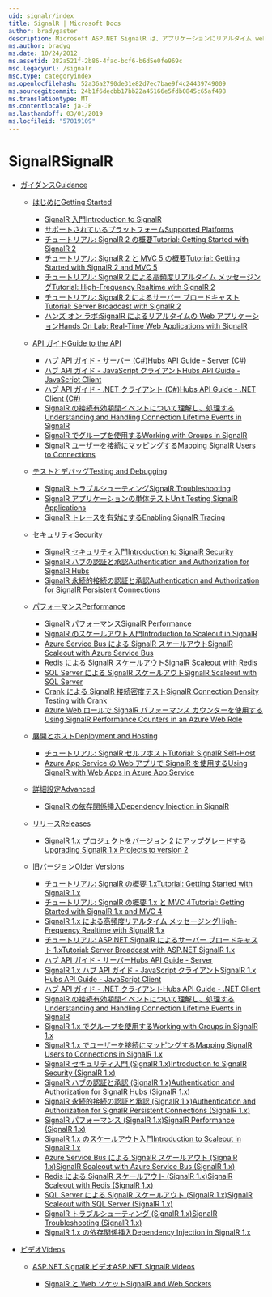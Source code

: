 ```yaml
---
uid: signalr/index
title: SignalR | Microsoft Docs
author: bradygaster
description: Microsoft ASP.NET SignalR は、アプリケーションにリアルタイム web 機能を追加するプロセスを簡素化する ASP.NET 開発者向けのライブラリです。
ms.author: bradyg
ms.date: 10/24/2012
ms.assetid: 282a521f-2b86-4fac-bcf6-b6d5e0fe969c
msc.legacyurl: /signalr
msc.type: categoryindex
ms.openlocfilehash: 52a36a2790de31e82d7ec7bae9f4c24439749009
ms.sourcegitcommit: 24b1f6decbb17bb22a45166e5fdb0845c65af498
ms.translationtype: MT
ms.contentlocale: ja-JP
ms.lasthandoff: 03/01/2019
ms.locfileid: "57019109"
---
```

<a name="signalr"></a><span data-ttu-id="dd21e-103">SignalR</span><span class="sxs-lookup"><span data-stu-id="dd21e-103">SignalR</span></span>
====================
- [<span data-ttu-id="dd21e-104">ガイダンス</span><span class="sxs-lookup"><span data-stu-id="dd21e-104">Guidance</span></span>](overview/index.md)

    - [<span data-ttu-id="dd21e-105">はじめに</span><span class="sxs-lookup"><span data-stu-id="dd21e-105">Getting Started</span></span>](overview/getting-started/index.md)

        - [<span data-ttu-id="dd21e-106">SignalR 入門</span><span class="sxs-lookup"><span data-stu-id="dd21e-106">Introduction to SignalR</span></span>](overview/getting-started/introduction-to-signalr.md)
        - [<span data-ttu-id="dd21e-107">サポートされているプラットフォーム</span><span class="sxs-lookup"><span data-stu-id="dd21e-107">Supported Platforms</span></span>](overview/getting-started/supported-platforms.md)
        - [<span data-ttu-id="dd21e-108">チュートリアル: SignalR 2 の概要</span><span class="sxs-lookup"><span data-stu-id="dd21e-108">Tutorial: Getting Started with SignalR 2</span></span>](overview/getting-started/tutorial-getting-started-with-signalr.md)
        - [<span data-ttu-id="dd21e-109">チュートリアル: SignalR 2 と MVC 5 の概要</span><span class="sxs-lookup"><span data-stu-id="dd21e-109">Tutorial: Getting Started with SignalR 2 and MVC 5</span></span>](overview/getting-started/tutorial-getting-started-with-signalr-and-mvc.md)
        - [<span data-ttu-id="dd21e-110">チュートリアル: SignalR 2 による高頻度リアルタイム メッセージング</span><span class="sxs-lookup"><span data-stu-id="dd21e-110">Tutorial: High-Frequency Realtime with SignalR 2</span></span>](overview/getting-started/tutorial-high-frequency-realtime-with-signalr.md)
        - [<span data-ttu-id="dd21e-111">チュートリアル: SignalR 2 によるサーバー ブロードキャスト</span><span class="sxs-lookup"><span data-stu-id="dd21e-111">Tutorial: Server Broadcast with SignalR 2</span></span>](overview/getting-started/tutorial-server-broadcast-with-signalr.md)
        - [<span data-ttu-id="dd21e-112">ハンズ オン ラボ:SignalR によるリアルタイムの Web アプリケーション</span><span class="sxs-lookup"><span data-stu-id="dd21e-112">Hands On Lab: Real-Time Web Applications with SignalR</span></span>](overview/getting-started/real-time-web-applications-with-signalr.md)
    - [<span data-ttu-id="dd21e-113">API ガイド</span><span class="sxs-lookup"><span data-stu-id="dd21e-113">Guide to the API</span></span>](overview/guide-to-the-api/index.md)

        - [<span data-ttu-id="dd21e-114">ハブ API ガイド - サーバー (C#)</span><span class="sxs-lookup"><span data-stu-id="dd21e-114">Hubs API Guide - Server (C#)</span></span>](overview/guide-to-the-api/hubs-api-guide-server.md)
        - [<span data-ttu-id="dd21e-115">ハブ API ガイド - JavaScript クライアント</span><span class="sxs-lookup"><span data-stu-id="dd21e-115">Hubs API Guide - JavaScript Client</span></span>](overview/guide-to-the-api/hubs-api-guide-javascript-client.md)
        - [<span data-ttu-id="dd21e-116">ハブ API ガイド - .NET クライアント (C#)</span><span class="sxs-lookup"><span data-stu-id="dd21e-116">Hubs API Guide - .NET Client (C#)</span></span>](overview/guide-to-the-api/hubs-api-guide-net-client.md)
        - [<span data-ttu-id="dd21e-117">SignalR の接続有効期間イベントについて理解し、処理する</span><span class="sxs-lookup"><span data-stu-id="dd21e-117">Understanding and Handling Connection Lifetime Events in SignalR</span></span>](overview/guide-to-the-api/handling-connection-lifetime-events.md)
        - [<span data-ttu-id="dd21e-118">SignalR でグループを使用する</span><span class="sxs-lookup"><span data-stu-id="dd21e-118">Working with Groups in SignalR</span></span>](overview/guide-to-the-api/working-with-groups.md)
        - [<span data-ttu-id="dd21e-119">SignalR ユーザーを接続にマッピングする</span><span class="sxs-lookup"><span data-stu-id="dd21e-119">Mapping SignalR Users to Connections</span></span>](overview/guide-to-the-api/mapping-users-to-connections.md)
    - [<span data-ttu-id="dd21e-120">テストとデバッグ</span><span class="sxs-lookup"><span data-stu-id="dd21e-120">Testing and Debugging</span></span>](overview/testing-and-debugging/index.md)

        - [<span data-ttu-id="dd21e-121">SignalR トラブルシューティング</span><span class="sxs-lookup"><span data-stu-id="dd21e-121">SignalR Troubleshooting</span></span>](overview/testing-and-debugging/troubleshooting.md)
        - [<span data-ttu-id="dd21e-122">SignalR アプリケーションの単体テスト</span><span class="sxs-lookup"><span data-stu-id="dd21e-122">Unit Testing SignalR Applications</span></span>](overview/testing-and-debugging/unit-testing-signalr-applications.md)
        - [<span data-ttu-id="dd21e-123">SignalR トレースを有効にする</span><span class="sxs-lookup"><span data-stu-id="dd21e-123">Enabling SignalR Tracing</span></span>](overview/testing-and-debugging/enabling-signalr-tracing.md)
    - [<span data-ttu-id="dd21e-124">セキュリティ</span><span class="sxs-lookup"><span data-stu-id="dd21e-124">Security</span></span>](overview/security/index.md)

        - [<span data-ttu-id="dd21e-125">SignalR セキュリティ入門</span><span class="sxs-lookup"><span data-stu-id="dd21e-125">Introduction to SignalR Security</span></span>](overview/security/introduction-to-security.md)
        - [<span data-ttu-id="dd21e-126">SignalR ハブの認証と承認</span><span class="sxs-lookup"><span data-stu-id="dd21e-126">Authentication and Authorization for SignalR Hubs</span></span>](overview/security/hub-authorization.md)
        - [<span data-ttu-id="dd21e-127">SignalR 永続的接続の認証と承認</span><span class="sxs-lookup"><span data-stu-id="dd21e-127">Authentication and Authorization for SignalR Persistent Connections</span></span>](overview/security/persistent-connection-authorization.md)
    - [<span data-ttu-id="dd21e-128">パフォーマンス</span><span class="sxs-lookup"><span data-stu-id="dd21e-128">Performance</span></span>](overview/performance/index.md)

        - [<span data-ttu-id="dd21e-129">SignalR パフォーマンス</span><span class="sxs-lookup"><span data-stu-id="dd21e-129">SignalR Performance</span></span>](overview/performance/signalr-performance.md)
        - [<span data-ttu-id="dd21e-130">SignalR のスケールアウト入門</span><span class="sxs-lookup"><span data-stu-id="dd21e-130">Introduction to Scaleout in SignalR</span></span>](overview/performance/scaleout-in-signalr.md)
        - [<span data-ttu-id="dd21e-131">Azure Service Bus による SignalR スケールアウト</span><span class="sxs-lookup"><span data-stu-id="dd21e-131">SignalR Scaleout with Azure Service Bus</span></span>](overview/performance/scaleout-with-windows-azure-service-bus.md)
        - [<span data-ttu-id="dd21e-132">Redis による SignalR スケールアウト</span><span class="sxs-lookup"><span data-stu-id="dd21e-132">SignalR Scaleout with Redis</span></span>](overview/performance/scaleout-with-redis.md)
        - [<span data-ttu-id="dd21e-133">SQL Server による SignalR スケールアウト</span><span class="sxs-lookup"><span data-stu-id="dd21e-133">SignalR Scaleout with SQL Server</span></span>](overview/performance/scaleout-with-sql-server.md)
        - [<span data-ttu-id="dd21e-134">Crank による SignalR 接続密度テスト</span><span class="sxs-lookup"><span data-stu-id="dd21e-134">SignalR Connection Density Testing with Crank</span></span>](overview/performance/signalr-connection-density-testing-with-crank.md)
        - [<span data-ttu-id="dd21e-135">Azure Web ロールで SignalR パフォーマンス カウンターを使用する</span><span class="sxs-lookup"><span data-stu-id="dd21e-135">Using SignalR Performance Counters in an Azure Web Role</span></span>](overview/performance/using-signalr-performance-counters-in-an-azure-web-role.md)
    - [<span data-ttu-id="dd21e-136">展開とホスト</span><span class="sxs-lookup"><span data-stu-id="dd21e-136">Deployment and Hosting</span></span>](overview/deployment/index.md)

        - [<span data-ttu-id="dd21e-137">チュートリアル: SignalR セルフホスト</span><span class="sxs-lookup"><span data-stu-id="dd21e-137">Tutorial: SignalR Self-Host</span></span>](overview/deployment/tutorial-signalr-self-host.md)
        - [<span data-ttu-id="dd21e-138">Azure App Service の Web アプリで SignalR を使用する</span><span class="sxs-lookup"><span data-stu-id="dd21e-138">Using SignalR with Web Apps in Azure App Service</span></span>](overview/deployment/using-signalr-with-azure-web-sites.md)
    - [<span data-ttu-id="dd21e-139">詳細設定</span><span class="sxs-lookup"><span data-stu-id="dd21e-139">Advanced</span></span>](overview/advanced/index.md)

        - [<span data-ttu-id="dd21e-140">SignalR の依存関係挿入</span><span class="sxs-lookup"><span data-stu-id="dd21e-140">Dependency Injection in SignalR</span></span>](overview/advanced/dependency-injection.md)
    - [<span data-ttu-id="dd21e-141">リリース</span><span class="sxs-lookup"><span data-stu-id="dd21e-141">Releases</span></span>](overview/releases/index.md)

        - [<span data-ttu-id="dd21e-142">SignalR 1.x プロジェクトをバージョン 2 にアップグレードする</span><span class="sxs-lookup"><span data-stu-id="dd21e-142">Upgrading SignalR 1.x Projects to version 2</span></span>](overview/releases/upgrading-signalr-1x-projects-to-20.md)
    - [<span data-ttu-id="dd21e-143">旧バージョン</span><span class="sxs-lookup"><span data-stu-id="dd21e-143">Older Versions</span></span>](overview/older-versions/index.md)

        - [<span data-ttu-id="dd21e-144">チュートリアル: SignalR の概要 1.x</span><span class="sxs-lookup"><span data-stu-id="dd21e-144">Tutorial: Getting Started with SignalR 1.x</span></span>](overview/older-versions/tutorial-getting-started-with-signalr.md)
        - [<span data-ttu-id="dd21e-145">チュートリアル: SignalR の概要 1.x と MVC 4</span><span class="sxs-lookup"><span data-stu-id="dd21e-145">Tutorial: Getting Started with SignalR 1.x and MVC 4</span></span>](overview/older-versions/tutorial-getting-started-with-signalr-and-mvc-4.md)
        - [<span data-ttu-id="dd21e-146">SignalR 1.x による高頻度リアルタイム メッセージング</span><span class="sxs-lookup"><span data-stu-id="dd21e-146">High-Frequency Realtime with SignalR 1.x</span></span>](overview/older-versions/tutorial-high-frequency-realtime-with-signalr.md)
        - [<span data-ttu-id="dd21e-147">チュートリアル: ASP.NET SignalR によるサーバー ブロードキャスト 1.x</span><span class="sxs-lookup"><span data-stu-id="dd21e-147">Tutorial: Server Broadcast with ASP.NET SignalR 1.x</span></span>](overview/older-versions/tutorial-server-broadcast-with-aspnet-signalr.md)
        - [<span data-ttu-id="dd21e-148">ハブ API ガイド - サーバー</span><span class="sxs-lookup"><span data-stu-id="dd21e-148">Hubs API Guide - Server</span></span>](overview/older-versions/signalr-1x-hubs-api-guide-server.md)
        - [<span data-ttu-id="dd21e-149">SignalR 1.x ハブ API ガイド - JavaScript クライアント</span><span class="sxs-lookup"><span data-stu-id="dd21e-149">SignalR 1.x Hubs API Guide - JavaScript Client</span></span>](overview/older-versions/signalr-1x-hubs-api-guide-javascript-client.md)
        - [<span data-ttu-id="dd21e-150">ハブ API ガイド - .NET クライアント</span><span class="sxs-lookup"><span data-stu-id="dd21e-150">Hubs API Guide - .NET Client</span></span>](overview/older-versions/signalr-1x-hubs-api-guide-net-client.md)
        - [<span data-ttu-id="dd21e-151">SignalR の接続有効期間イベントについて理解し、処理する</span><span class="sxs-lookup"><span data-stu-id="dd21e-151">Understanding and Handling Connection Lifetime Events in SignalR</span></span>](overview/older-versions/handling-connection-lifetime-events.md)
        - [<span data-ttu-id="dd21e-152">SignalR 1.x でグループを使用する</span><span class="sxs-lookup"><span data-stu-id="dd21e-152">Working with Groups in SignalR 1.x</span></span>](overview/older-versions/working-with-groups.md)
        - [<span data-ttu-id="dd21e-153">SignalR 1.x でユーザーを接続にマッピングする</span><span class="sxs-lookup"><span data-stu-id="dd21e-153">Mapping SignalR Users to Connections in SignalR 1.x</span></span>](overview/older-versions/mapping-users-to-connections.md)
        - [<span data-ttu-id="dd21e-154">SignalR セキュリティ入門 (SignalR 1.x)</span><span class="sxs-lookup"><span data-stu-id="dd21e-154">Introduction to SignalR Security (SignalR 1.x)</span></span>](overview/older-versions/introduction-to-security.md)
        - [<span data-ttu-id="dd21e-155">SignalR ハブの認証と承認 (SignalR 1.x)</span><span class="sxs-lookup"><span data-stu-id="dd21e-155">Authentication and Authorization for SignalR Hubs (SignalR 1.x)</span></span>](overview/older-versions/hub-authorization.md)
        - [<span data-ttu-id="dd21e-156">SignalR 永続的接続の認証と承認 (SignalR 1.x)</span><span class="sxs-lookup"><span data-stu-id="dd21e-156">Authentication and Authorization for SignalR Persistent Connections (SignalR 1.x)</span></span>](overview/older-versions/persistent-connection-authorization.md)
        - [<span data-ttu-id="dd21e-157">SignalR パフォーマンス (SignalR 1.x)</span><span class="sxs-lookup"><span data-stu-id="dd21e-157">SignalR Performance (SignalR 1.x)</span></span>](overview/older-versions/signalr-performance.md)
        - [<span data-ttu-id="dd21e-158">SignalR 1.x のスケールアウト入門</span><span class="sxs-lookup"><span data-stu-id="dd21e-158">Introduction to Scaleout in SignalR 1.x</span></span>](overview/older-versions/scaleout-in-signalr.md)
        - [<span data-ttu-id="dd21e-159">Azure Service Bus による SignalR スケールアウト (SignalR 1.x)</span><span class="sxs-lookup"><span data-stu-id="dd21e-159">SignalR Scaleout with Azure Service Bus (SignalR 1.x)</span></span>](overview/older-versions/scaleout-with-windows-azure-service-bus.md)
        - [<span data-ttu-id="dd21e-160">Redis による SignalR スケールアウト (SignalR 1.x)</span><span class="sxs-lookup"><span data-stu-id="dd21e-160">SignalR Scaleout with Redis (SignalR 1.x)</span></span>](overview/older-versions/scaleout-with-redis.md)
        - [<span data-ttu-id="dd21e-161">SQL Server による SignalR スケールアウト (SignalR 1.x)</span><span class="sxs-lookup"><span data-stu-id="dd21e-161">SignalR Scaleout with SQL Server (SignalR 1.x)</span></span>](overview/older-versions/scaleout-with-sql-server.md)
        - [<span data-ttu-id="dd21e-162">SignalR トラブルシューティング (SignalR 1.x)</span><span class="sxs-lookup"><span data-stu-id="dd21e-162">SignalR Troubleshooting (SignalR 1.x)</span></span>](overview/older-versions/troubleshooting.md)
        - [<span data-ttu-id="dd21e-163">SignalR 1.x の依存関係挿入</span><span class="sxs-lookup"><span data-stu-id="dd21e-163">Dependency Injection in SignalR 1.x</span></span>](overview/older-versions/dependency-injection.md)
- [<span data-ttu-id="dd21e-164">ビデオ</span><span class="sxs-lookup"><span data-stu-id="dd21e-164">Videos</span></span>](videos/index.md)

    - [<span data-ttu-id="dd21e-165">ASP.NET SignalR ビデオ</span><span class="sxs-lookup"><span data-stu-id="dd21e-165">ASP.NET SignalR Videos</span></span>](videos/getting-started/index.md)

        - [<span data-ttu-id="dd21e-166">SignalR と Web ソケット</span><span class="sxs-lookup"><span data-stu-id="dd21e-166">SignalR and Web Sockets</span></span>](videos/getting-started/signalr-and-web-sockets.md)
